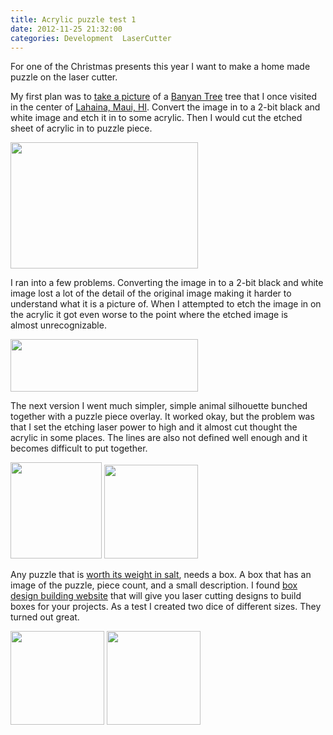 ```yaml
---
title: Acrylic puzzle test 1
date: 2012-11-25 21:32:00
categories: Development  LaserCutter
---
```

For one of the Christmas presents this year I want to make a home made puzzle on the laser cutter.

My first plan was to <a href="http://www.flickr.com/photos/23878201@N08/7202234722/">take a picture</a> of a <a href="http://en.wikipedia.org/wiki/Banyan">Banyan Tree</a> tree that I once visited in the center of <a href="http://en.wikipedia.org/wiki/Lahaina,_Hawaii">Lahaina, Maui, HI</a>. Convert the image in to a 2-bit black and white image and etch it in to some acrylic. Then I would cut the etched sheet of acrylic in to puzzle piece.

<a href="/public/uploads/2012/11/7202234722_c69005f33a_z.jpg"><img class="alignnone size-medium wp-image-3055" title="7202234722_c69005f33a_z" src="/public/uploads/2012/11/7202234722_c69005f33a_z-300x202.jpg" alt="" width="300" height="202" /></a>

I ran into a few problems. Converting the image in to a 2-bit black and white image lost a lot of the detail of the original image making it harder to understand what it is a picture of. When I attempted to etch the image in on the acrylic it got even worse to the point where the etched image is almost unrecognizable.

<a href="/public/uploads/2012/11/2012-11-25-20.10.31.jpg"><img class="alignnone size-medium wp-image-3050" title="2012-11-25 20.10.31" src="/public/uploads/2012/11/2012-11-25-20.10.31-300x84.jpg" alt="" width="300" height="84" /></a>

The next version I went much simpler, simple animal silhouette bunched together with a puzzle piece overlay. It worked okay, but the problem was that I set the etching laser power to high and it almost cut thought the acrylic in some places. The lines are also not defined well enough and it becomes difficult to put together.

<a href="/public/uploads/2012/11/puzzlebox_v3.png"><img class="alignnone size-full wp-image-3049" title="puzzlebox_v3" src="/public/uploads/2012/11/puzzlebox_v3.png" alt="" width="146" height="154" /></a> <a href="/public/uploads/2012/11/2012-11-24-17.41.47.jpg"><img class="alignnone size-thumbnail wp-image-3052" title="2012-11-24 17.41.47" src="/public/uploads/2012/11/2012-11-24-17.41.47-150x150.jpg" alt="" width="150" height="150" /></a>

Any puzzle that is <a href="http://www.bitesizecanada.org/cause_32.htm">worth its weight in salt</a>, needs a box. A box that has an image of the puzzle, piece count, and a small description. I found <a href="http://boxmaker.rahulbotics.com/">box design building website</a> that will give you laser cutting designs to build boxes for your projects. As a test I created two dice of different sizes. They turned out great.

<a href="/public/uploads/2012/11/2012-11-24-14.14.19.jpg"><img class="alignnone size-thumbnail wp-image-3053" title="2012-11-24 14.14.19" src="/public/uploads/2012/11/2012-11-24-14.14.19-150x150.jpg" alt="" width="150" height="150" /></a> <a href="/public/uploads/2012/11/2012-11-24-14.14.32.jpg"><img class="alignnone size-thumbnail wp-image-3054" title="2012-11-24 14.14.32" src="/public/uploads/2012/11/2012-11-24-14.14.32-150x150.jpg" alt="" width="150" height="150" /></a>
